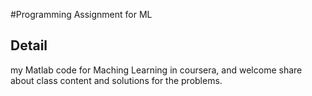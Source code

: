 #Programming Assignment for ML

## Detail

my Matlab code for Maching Learning in coursera, and welcome share about class content and solutions for the problems.

